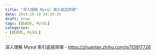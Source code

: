 ```yaml
---
title: "深入理解 Mysql 索引底层原理"
date: 2019-10-18 20:36:39
draft: true
tags: [数据库, MySQL]
categories:
- [数据库, MySQL]
---
```


深入理解 Mysql 索引底层原理 - https://zhuanlan.zhihu.com/p/113917726